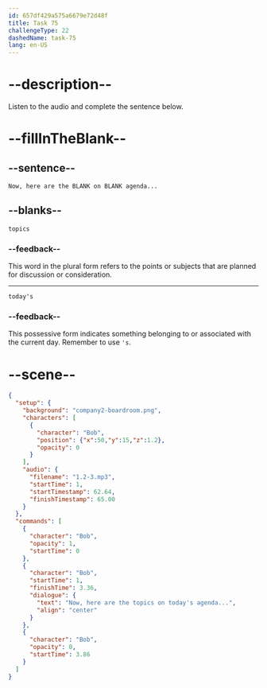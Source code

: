 ```yaml
---
id: 657df429a575a6679e72d48f
title: Task 75
challengeType: 22
dashedName: task-75
lang: en-US
---
```


<!--
AUDIO REFERENCE:
Bob: Now, here are the topics on today's agenda...
-->

# --description--

Listen to the audio and complete the sentence below.

# --fillInTheBlank--

## --sentence--

`Now, here are the BLANK on BLANK agenda...`

## --blanks--

`topics`

### --feedback--

This word in the plural form refers to the points or subjects that are planned for discussion or consideration.

---

`today's`

### --feedback--

This possessive form indicates something belonging to or associated with the current day. Remember to use `'s`.

# --scene--

```json
{
  "setup": {
    "background": "company2-boardroom.png",
    "characters": [
      {
        "character": "Bob",
        "position": {"x":50,"y":15,"z":1.2},
        "opacity": 0
      }
    ],
    "audio": {
      "filename": "1.2-3.mp3",
      "startTime": 1,
      "startTimestamp": 62.64,
      "finishTimestamp": 65.00
    }
  },
  "commands": [
    {
      "character": "Bob",
      "opacity": 1,
      "startTime": 0
    },
    {
      "character": "Bob",
      "startTime": 1,
      "finishTime": 3.36,
      "dialogue": {
        "text": "Now, here are the topics on today's agenda...",
        "align": "center"
      }
    },
    {
      "character": "Bob",
      "opacity": 0,
      "startTime": 3.86
    }
  ]
}
```

